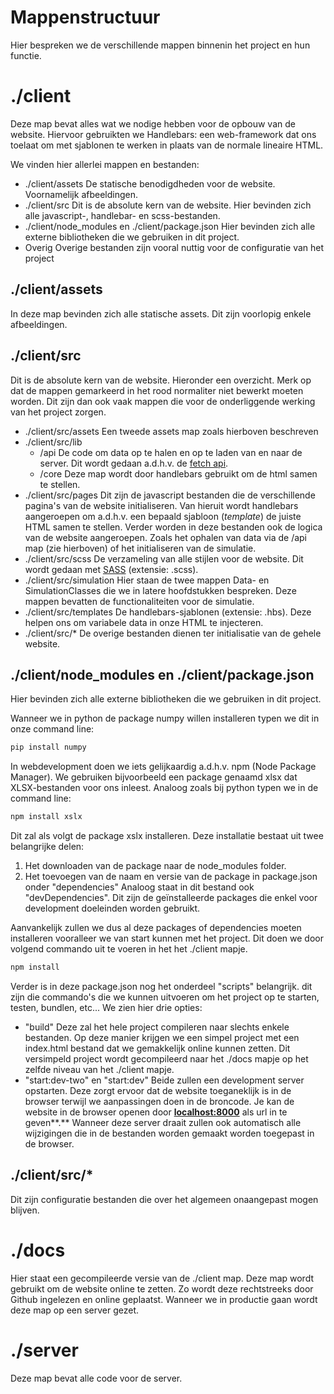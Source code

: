 # Mappenstructuur

Hier bespreken we de verschillende mappen binnenin het project en hun functie.

# ./client

Deze map bevat alles wat we nodige hebben voor de opbouw van de website. Hiervoor gebruikten we Handlebars: een web-framework dat ons toelaat om met sjablonen te werken in plaats van de normale lineaire HTML. 

We vinden hier allerlei mappen en bestanden:

- ./client/assets
De statische benodigdheden voor de website. Voornamelijk afbeeldingen.
- ./client/src
Dit is de absolute kern van de website. Hier bevinden zich alle javascript-, handlebar- en scss-bestanden.
- ./client/node_modules en ./client/package.json
Hier bevinden zich alle externe bibliotheken die we gebruiken in dit project.
- Overig
Overige bestanden zijn vooral nuttig voor de configuratie van het project

## ./client/assets

In deze map bevinden zich alle statische assets. Dit zijn voorlopig enkele afbeeldingen.

## ./client/src

Dit is de absolute kern van de website. Hieronder een overzicht. Merk op dat de mappen gemarkeerd in het rood normaliter niet bewerkt moeten worden. Dit zijn dan ook vaak mappen die voor de onderliggende werking van het project zorgen.

- ./client/src/assets
Een tweede assets map zoals hierboven beschreven
- ./client/src/lib
    - /api
    De code om data op te halen en op te laden van en naar de server. Dit wordt gedaan a.d.h.v. de [fetch api](https://developer.mozilla.org/en-US/docs/Web/API/Fetch_API/Using_Fetch).
    - /core
    Deze map wordt door handlebars gebruikt om de html samen te stellen.
- ./client/src/pages
Dit zijn de javascript bestanden die de verschillende pagina's van de website initialiseren. Van hieruit wordt handlebars aangeroepen om a.d.h.v. een bepaald sjabloon (*template*) de juiste HTML samen te stellen. Verder worden in deze bestanden ook de logica van de website aangeroepen. Zoals het ophalen van data via de /api map (zie hierboven) of het initialiseren van de simulatie.
- ./client/src/scss
De verzameling van alle stijlen voor de website. Dit wordt gedaan met [SASS](https://sass-lang.com/guide) (extensie: .scss).
- ./client/src/simulation
Hier staan de twee mappen Data- en SimulationClasses die we in latere hoofdstukken bespreken. Deze mappen bevatten de functionaliteiten voor de simulatie.
- ./client/src/templates
De handlebars-sjablonen (extensie: .hbs). Deze helpen ons om variabele data in onze HTML te injecteren.
- ./client/src/*
De overige bestanden dienen ter initialisatie van de gehele website.

## ./client/node_modules en ./client/package.json

Hier bevinden zich alle externe bibliotheken die we gebruiken in dit project. 

Wanneer we in python de package numpy willen installeren typen we dit in onze command line:

```python
pip install numpy
```

 In webdevelopment doen we iets gelijkaardig a.d.h.v. npm (Node Package Manager). We gebruiken bijvoorbeeld een package genaamd xlsx dat XLSX-bestanden voor ons inleest. Analoog zoals bij python typen we in de command line:

```python
npm install xslx
```

Dit zal als volgt de package xslx installeren. Deze installatie bestaat uit twee belangrijke delen:

1. Het downloaden van de package naar de node_modules folder.
2. Het toevoegen van de naam en versie van de package in package.json onder "dependencies"
Analoog staat in dit bestand ook "devDependencies". Dit zijn de geïnstalleerde packages die enkel voor development doeleinden worden gebruikt.

Aanvankelijk zullen we dus al deze packages of dependencies moeten installeren vooralleer we van start kunnen met het project. Dit doen we door volgend commando uit te voeren in het het ./client mapje.

```python
npm install
```

Verder is in deze package.json nog het onderdeel "scripts" belangrijk. dit zijn die commando's die we kunnen uitvoeren om het project op te starten, testen, bundlen, etc... We zien hier drie opties:

- "build"
Deze zal het hele project compileren naar slechts enkele bestanden. Op deze manier krijgen we een simpel project met een index.html bestand dat we gemakkelijk online kunnen zetten. Dit versimpeld project wordt gecompileerd naar het ./docs mapje op het zelfde niveau van het ./client mapje.
- "start:dev-two" en "start:dev"
Beide zullen een development server opstarten. Deze zorgt ervoor dat de website toeganeklijk is in de browser terwijl we aanpassingen doen in de broncode. Je kan de website in de browser openen door **[localhost:8000](http://localhost:8000)** als url in te geven**.** Wanneer deze server draait zullen ook automatisch alle wijzigingen die in de bestanden worden gemaakt worden toegepast in de browser.

## ./client/src/*

Dit zijn configuratie bestanden die over het algemeen onaangepast mogen blijven. 

# ./docs

Hier staat een gecompileerde versie van de ./client map. Deze map wordt gebruikt om de website online te zetten. Zo wordt deze rechtstreeks door Github ingelezen en online geplaatst. Wanneer we in productie gaan wordt deze map op een server gezet.

# ./server

Deze map bevat alle code voor de server.